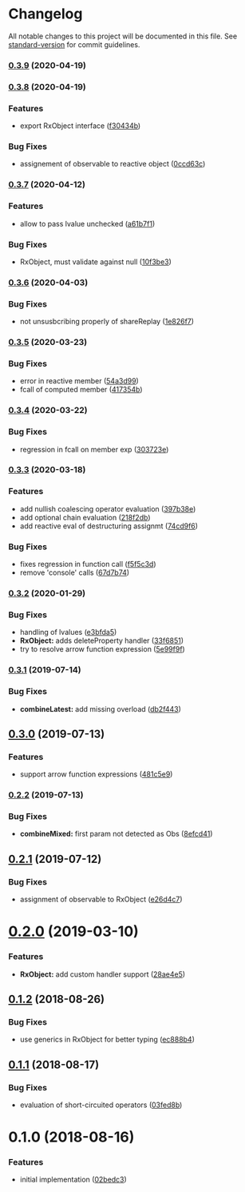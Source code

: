 # Changelog

All notable changes to this project will be documented in this file. See [standard-version](https://github.com/conventional-changelog/standard-version) for commit guidelines.

### [0.3.9](https://github.com/ianchi/ESpression-rx/compare/v0.3.8...v0.3.9) (2020-04-19)

### [0.3.8](https://github.com/ianchi/ESpression-rx/compare/v0.3.7...v0.3.8) (2020-04-19)


### Features

* export RxObject interface ([f30434b](https://github.com/ianchi/ESpression-rx/commit/f30434bb7193e7d84e45e8a529e045fe363541f6))


### Bug Fixes

* assignement of observable to reactive object ([0ccd63c](https://github.com/ianchi/ESpression-rx/commit/0ccd63c955ddd884edbba5f4625b619beca2fc9c))

### [0.3.7](https://github.com/ianchi/ESpression-rx/compare/v0.3.6...v0.3.7) (2020-04-12)


### Features

* allow to pass lvalue unchecked ([a61b7f1](https://github.com/ianchi/ESpression-rx/commit/a61b7f1cbe7d68c9d6afb6bfdb4bb3c8a2a78152))


### Bug Fixes

* RxObject, must validate against null ([10f3be3](https://github.com/ianchi/ESpression-rx/commit/10f3be32148a1e704863cb159c181f4b472d5a7b))

### [0.3.6](https://github.com/ianchi/ESpression-rx/compare/v0.3.5...v0.3.6) (2020-04-03)


### Bug Fixes

* not unsusbcribing properly of shareReplay ([1e826f7](https://github.com/ianchi/ESpression-rx/commit/1e826f7883f44402f91e01d9a0127444f2789579))

### [0.3.5](https://github.com/ianchi/ESpression-rx/compare/v0.3.4...v0.3.5) (2020-03-23)


### Bug Fixes

* error in reactive member ([54a3d99](https://github.com/ianchi/ESpression-rx/commit/54a3d990f1167706ac838d0b1e24b2f54a9a3e0e))
* fcall of computed member ([417354b](https://github.com/ianchi/ESpression-rx/commit/417354bfbb779f6e8228252fb1d4db9dcecdba4f))

### [0.3.4](https://github.com/ianchi/ESpression-rx/compare/v0.3.3...v0.3.4) (2020-03-22)


### Bug Fixes

* regression in fcall on member exp ([303723e](https://github.com/ianchi/ESpression-rx/commit/303723ed7c6210229e7c09df6216019c56b18be5))

### [0.3.3](https://github.com/ianchi/ESpression-rx/compare/v0.3.2...v0.3.3) (2020-03-18)


### Features

* add nullish coalescing operator evaluation ([397b38e](https://github.com/ianchi/ESpression-rx/commit/397b38ea7da1104b597128ea2b3b527fb2f88d08))
* add optional chain evaluation ([218f2db](https://github.com/ianchi/ESpression-rx/commit/218f2dbc36fef74989dc9912c9a79c8c4f057546))
* add reactive eval of destructuring assignmt ([74cd9f6](https://github.com/ianchi/ESpression-rx/commit/74cd9f6d8bd58f276ea9709cebb90ed2cacf63d2))


### Bug Fixes

* fixes regression in function call ([f5f5c3d](https://github.com/ianchi/ESpression-rx/commit/f5f5c3d3770cbd83e1a0edf71f2c1707256e0a98))
* remove 'console' calls ([67d7b74](https://github.com/ianchi/ESpression-rx/commit/67d7b74df8c44ab3ff9b931204000dc919b71f3e))

### [0.3.2](https://github.com/ianchi/ESpression-rx/compare/v0.3.1...v0.3.2) (2020-01-29)


### Bug Fixes

* handling of lvalues ([e3bfda5](https://github.com/ianchi/ESpression-rx/commit/e3bfda5980e88c4f7d8a170049e44a8918934d3b))
* **RxObject:** adds deleteProperty handler ([33f6851](https://github.com/ianchi/ESpression-rx/commit/33f68513d7aa804fdcd9c4d86be9c7af8286baae))
* try to resolve arrow function expression ([5e99f9f](https://github.com/ianchi/ESpression-rx/commit/5e99f9f02359427e3fb766cf3e961d5fb403ecf7))

### [0.3.1](https://github.com/ianchi/ESpression-rx/compare/v0.3.0...v0.3.1) (2019-07-14)


### Bug Fixes

* **combineLatest:** add missing overload ([db2f443](https://github.com/ianchi/ESpression-rx/commit/db2f443))



## [0.3.0](https://github.com/ianchi/ESpression-rx/compare/v0.2.2...v0.3.0) (2019-07-13)


### Features

* support arrow function expressions ([481c5e9](https://github.com/ianchi/ESpression-rx/commit/481c5e9))



### [0.2.2](https://github.com/ianchi/ESpression-rx/compare/v0.2.1...v0.2.2) (2019-07-13)


### Bug Fixes

* **combineMixed:** first param not detected as Obs ([8efcd41](https://github.com/ianchi/ESpression-rx/commit/8efcd41))



<a name="0.2.1"></a>
## [0.2.1](https://github.com/ianchi/ESpression-rx/compare/v0.2.0...v0.2.1) (2019-07-12)


### Bug Fixes

* assignment of observable to RxObject ([e26d4c7](https://github.com/ianchi/ESpression-rx/commit/e26d4c7))



<a name="0.2.0"></a>
# [0.2.0](https://github.com/ianchi/ESpression-rx/compare/v0.1.2...v0.2.0) (2019-03-10)


### Features

* **RxObject:** add custom handler support ([28ae4e5](https://github.com/ianchi/ESpression-rx/commit/28ae4e5))



<a name="0.1.2"></a>
## [0.1.2](https://github.com/ianchi/ESpression-rx/compare/v0.1.1...v0.1.2) (2018-08-26)


### Bug Fixes

* use generics in RxObject for better typing ([ec888b4](https://github.com/ianchi/ESpression-rx/commit/ec888b4))



<a name="0.1.1"></a>
## [0.1.1](https://github.com/ianchi/ESpression-rx/compare/v0.1.0...v0.1.1) (2018-08-17)


### Bug Fixes

* evaluation of short-circuited operators ([03fed8b](https://github.com/ianchi/ESpression-rx/commit/03fed8b))



<a name="0.1.0"></a>
# 0.1.0 (2018-08-16)


### Features

* initial implementation ([02bedc3](https://github.com/ianchi/ESpression-rx/commit/02bedc3))
